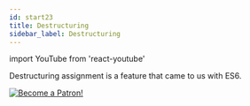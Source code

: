 ```yaml
---
id: start23
title: Destructuring
sidebar_label: Destructuring
---
```


import YouTube from 'react-youtube'

Destructuring assignment is a feature that came to us with ES6.

<YouTube videoId='z2cAFj7hfXU' />

[![Become a Patron!](/img/logo/patreon.jpg)](https://www.patreon.com/bePatron?u=31769291)
